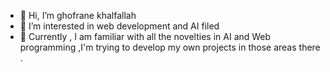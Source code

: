 - 👋 Hi, I’m ghofrane khalfallah
- 👀 I’m  interested in web development and AI filed
- 🌱 Currently , I am familiar with all the novelties in AI and  Web programming ,I'm trying to develop my own projects  in those areas there . 


<!---
ghofranekhalfallah/ghofranekhalfallah is a ✨ special ✨ repository because its `README.md` (this file) appears on your GitHub profile.
You can click the Preview link to take a look at your changes.
--->
